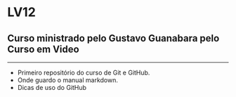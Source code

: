 # LV12
## Curso ministrado pelo Gustavo Guanabara pelo Curso em Video
***
* Primeiro repositório do curso de Git e GitHub.
* Onde guardo o manual markdown.
* Dicas de uso do GitHub
